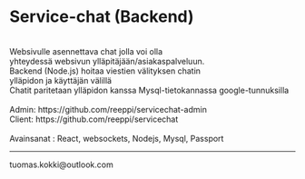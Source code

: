 # Service-chat (Backend)
<br>
Websivulle asennettava chat jolla voi olla<br>
yhteydessä websivun ylläpitäjään/asiakaspalveluun.<br>
Backend (Node.js) hoitaa viestien välityksen chatin<br>
ylläpidon ja käyttäjän välillä<br>
Chatit paritetaan ylläpidon kanssa Mysql-tietokannassa google-tunnuksilla<br>
<br>
Admin: https://github.com/reeppi/servicechat-admin<br>
Client: https://github.com/reeppi/servicechat<br>
<br>
Avainsanat :  React, websockets, Nodejs, Mysql, Passport<br>
<hr>
tuomas.kokki@outlook.com
